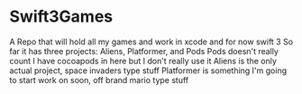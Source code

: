 # Swift3Games
A Repo that will hold all my games and work in xcode and for now swift 3
So far it has three projects: Aliens, Platformer, and Pods
Pods doesn't really count I have cocoapods in here but I don't really use it
Aliens is the only actual project, space invaders type stuff
Platformer is something I'm going to start work on soon, off brand mario type stuff
